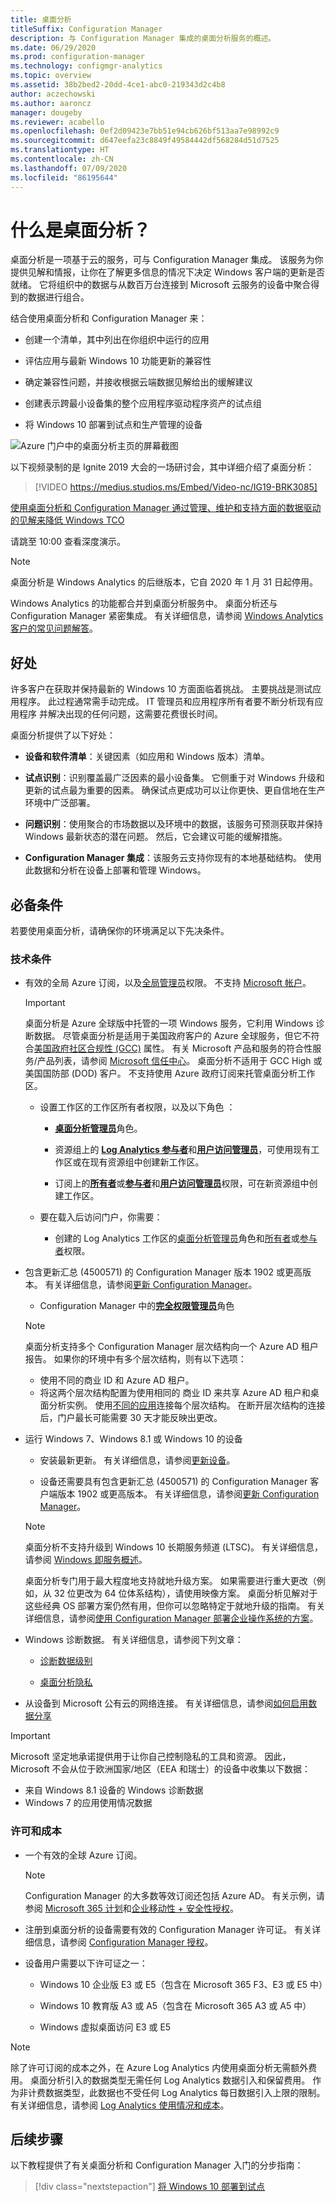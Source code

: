 ```yaml
---
title: 桌面分析
titleSuffix: Configuration Manager
description: 与 Configuration Manager 集成的桌面分析服务的概述。
ms.date: 06/29/2020
ms.prod: configuration-manager
ms.technology: configmgr-analytics
ms.topic: overview
ms.assetid: 38b2bed2-20dd-4ce1-abc0-219343d2c4b8
author: aczechowski
ms.author: aaroncz
manager: dougeby
ms.reviewer: acabello
ms.openlocfilehash: 0ef2d09423e7bb51e94cb626bf513aa7e98992c9
ms.sourcegitcommit: d647eefa23c8849f49584442df568284d51d7525
ms.translationtype: HT
ms.contentlocale: zh-CN
ms.lasthandoff: 07/09/2020
ms.locfileid: "86195644"
---
```

# <a name="what-is-desktop-analytics"></a>什么是桌面分析？

桌面分析是一项基于云的服务，可与 Configuration Manager 集成。 该服务为你提供见解和情报，让你在了解更多信息的情况下决定 Windows 客户端的更新是否就绪。 它将组织中的数据与从数百万台连接到 Microsoft 云服务的设备中聚合得到的数据进行组合。

结合使用桌面分析和 Configuration Manager 来：  

- 创建一个清单，其中列出在你组织中运行的应用  

- 评估应用与最新 Windows 10 功能更新的兼容性  

- 确定兼容性问题，并接收根据云端数据见解给出的缓解建议  

- 创建表示跨最小设备集的整个应用程序驱动程序资产的试点组  

- 将 Windows 10 部署到试点和生产管理的设备  

![Azure 门户中的桌面分析主页的屏幕截图](media/portal-home.png)

以下视频录制的是 Ignite 2019 大会的一场研讨会，其中详细介绍了桌面分析：

> [!VIDEO https://medius.studios.ms/Embed/Video-nc/IG19-BRK3085]

[使用桌面分析和 Configuration Manager 通过管理、维护和支持方面的数据驱动的见解来降低 Windows TCO](https://myignite.techcommunity.microsoft.com/sessions/81689?source=sessions)

请跳至 10:00 查看深度演示。

> [!Note]  
> 桌面分析是 Windows Analytics 的后继版本，它自 2020 年 1 月 31 日起停用。
>
> Windows Analytics 的功能都合并到桌面分析服务中。 桌面分析还与 Configuration Manager 紧密集成。 有关详细信息，请参阅 [Windows Analytics 客户的常见问题解答](faq.md#existing-windows-analytics-customers)。

## <a name="benefits"></a>好处

许多客户在获取并保持最新的 Windows 10 方面面临着挑战。 主要挑战是测试应用程序。 此过程通常需手动完成。 IT 管理员和应用程序所有者要不断分析现有应用程序 并解决出现的任何问题，这需要花费很长时间。

桌面分析提供了以下好处：

- **设备和软件清单**：关键因素（如应用和 Windows 版本）清单。  

- **试点识别**：识别覆盖最广泛因素的最小设备集。 它侧重于对 Windows 升级和更新的试点最为重要的因素。 确保试点更成功可以让你更快、更自信地在生产环境中广泛部署。  

- **问题识别**：使用聚合的市场数据以及环境中的数据，该服务可预测获取并保持 Windows 最新状态的潜在问题。 然后，它会建议可能的缓解措施。  

- **Configuration Manager 集成**：该服务云支持你现有的本地基础结构。 使用此数据和分析在设备上部署和管理 Windows。  

## <a name="prerequisites"></a>必备条件

若要使用桌面分析，请确保你的环境满足以下先决条件。

### <a name="technical"></a>技术条件

- 有效的全局 Azure 订阅，以及[全局管理员](/azure/active-directory/users-groups-roles/directory-assign-admin-roles#company-administrator-permissions)权限。 不支持 [Microsoft 帐户](https://docs.microsoft.com/windows/security/identity-protection/access-control/microsoft-accounts)。  

    > [!IMPORTANT]
    > 桌面分析是 Azure 全球版中托管的一项 Windows 服务，它利用 Windows 诊断数据。 尽管桌面分析是适用于美国政府客户的 Azure 全球服务，但它不符合[美国政府社区合规性 (GCC)](https://docs.microsoft.com/office365/servicedescriptions/office-365-platform-service-description/office-365-us-government/gcc#us-government-community-compliance) 属性。 有关 Microsoft 产品和服务的符合性服务/产品列表，请参阅 [Microsoft 信任中心](https://docs.microsoft.com/microsoft-365/compliance/offering-home?view=o365-worldwide)。 桌面分析不适用于 GCC High 或美国国防部 (DOD) 客户。 不支持使用 Azure 政府订阅来托管桌面分析工作区。

    - 设置工作区的工作区所有者权限，以及以下角色 ：  

      - [**桌面分析管理员**](https://docs.microsoft.com/azure/active-directory/users-groups-roles/directory-assign-admin-roles#desktop-analytics-administrator-permissions)角色。

      - 资源组上的 [**Log Analytics 参与者**](https://docs.microsoft.com/azure/role-based-access-control/built-in-roles#log-analytics-contributor)和[**用户访问管理员**](https://docs.microsoft.com/azure/role-based-access-control/built-in-roles#user-access-administrator)，可使用现有工作区或在现有资源组中创建新工作区。

      - 订阅上的[**所有者**](https://docs.microsoft.com/azure/role-based-access-control/built-in-roles#owner)或[**参与者**](https://docs.microsoft.com/azure/role-based-access-control/built-in-roles#contributor)和[**用户访问管理员**](https://docs.microsoft.com/azure/role-based-access-control/built-in-roles#user-access-administrator)权限，可在新资源组中创建工作区。  

    - 要在载入后访问门户，你需要：

      - 创建的 Log Analytics 工作区的[桌面分析管理员](https://docs.microsoft.com/azure/active-directory/users-groups-roles/directory-assign-admin-roles#desktop-analytics-administrator-permissions)角色和[所有者](https://docs.microsoft.com/azure/role-based-access-control/built-in-roles#owner)或[参与者](https://docs.microsoft.com/azure/role-based-access-control/built-in-roles#contributor)权限。

- 包含更新汇总 (4500571) 的 Configuration Manager 版本 1902 或更高版本。 有关详细信息，请参阅[更新 Configuration Manager](connect-configmgr.md#bkmk_hotfix)。  

    - Configuration Manager 中的[**完全权限管理员**](../core/understand/fundamentals-of-role-based-administration.md#bkmk_Planroles)角色  

    > [!NOTE]
    > 桌面分析支持多个 Configuration Manager 层次结构向一个 Azure AD 租户报告。<!-- 4814075 --> 如果你的环境中有多个层次结构，则有以下选项：
    >
    > - 使用不同的商业 ID 和 Azure AD 租户。
    > - 将这两个层次结构配置为使用相同的 商业 ID 来共享 Azure AD 租户和桌面分析实例。 使用[不同的应用](connect-configmgr.md#bkmk_connect)连接每个层次结构。 在断开层次结构的连接后，门户最长可能需要 30 天才能反映出更改。 

- 运行 Windows 7、Windows 8.1 或 Windows 10 的设备  

    - 安装最新更新。 有关详细信息，请参阅[更新设备](enroll-devices.md#update-devices)。  

    - 设备还需要具有包含更新汇总 (4500571) 的 Configuration Manager 客户端版本 1902 或更高版本。 有关详细信息，请参阅[更新 Configuration Manager](connect-configmgr.md#bkmk_hotfix)。  

    > [!Note]  
    > 桌面分析不支持升级到 Windows 10 长期服务频道 (LTSC)。 有关详细信息，请参阅 [Windows 即服务概述](https://docs.microsoft.com/windows/deployment/update/waas-overview#long-term-servicing-channel)。
    >
    > 桌面分析专门用于最大程度地支持就地升级方案。 如果需要进行重大更改（例如，从 32 位更改为 64 位体系结构），请使用映像方案。 桌面分析见解对于这些经典 OS 部署方案仍然有用，但你可以忽略特定于就地升级的指南。 有关详细信息，请参阅[使用 Configuration Manager 部署企业操作系统的方案](../osd/deploy-use/scenarios-to-deploy-enterprise-operating-systems.md)。

- Windows 诊断数据。 有关详细信息，请参阅下列文章：  

    - [诊断数据级别](enable-data-sharing.md#diagnostic-data-levels)  

    - [桌面分析隐私](privacy.md)  

- 从设备到 Microsoft 公有云的网络连接。 有关详细信息，请参阅[如何启用数据分享](enable-data-sharing.md)  

> [!Important]
> Microsoft 坚定地承诺提供用于让你自己控制隐私的工具和资源。 因此，Microsoft 不会从位于欧洲国家/地区（EEA 和瑞士）的设备中收集以下数据：
>
> - 来自 Windows 8.1 设备的 Windows 诊断数据
> - Windows 7 的应用使用情况数据

### <a name="licensing-and-costs"></a>许可和成本

- 一个有效的全球 Azure 订阅。

    > [!NOTE]
    > Configuration Manager 的大多数等效订阅还包括 Azure AD。 有关示例，请参阅 [Microsoft 365 计划](https://www.microsoft.com/microsoft-365/compare-all-microsoft-365-plans)和[企业移动性 + 安全性授权](https://www.microsoft.com/licensing/product-licensing/enterprise-mobility-security)。

- 注册到桌面分析的设备需要有效的 Configuration Manager 许可证。 有关详细信息，请参阅 [Configuration Manager 授权](../core/understand/product-and-licensing-faq.md)。

- 设备用户需要以下许可证之一：

  - Windows 10 企业版 E3 或 E5（包含在 Microsoft 365 F3、E3 或 E5 中）

  - Windows 10 教育版 A3 或 A5（包含在 Microsoft 365 A3 或 A5 中）

  - Windows 虚拟桌面访问 E3 或 E5  

> [!NOTE]
> 除了许可订阅的成本之外，在 Azure Log Analytics 内使用桌面分析无需额外费用。 桌面分析引入的数据类型无需任何 Log Analytics 数据引入和保留费用。 作为非计费数据类型，此数据也不受任何 Log Analytics 每日数据引入上限的限制。 有关详细信息，请参阅 [Log Analytics 使用情况和成本](https://docs.microsoft.com/azure/azure-monitor/platform/manage-cost-storage)。

## <a name="next-steps"></a>后续步骤

以下教程提供了有关桌面分析和 Configuration Manager 入门的分步指南：
  
> [!div class="nextstepaction"]
> [将 Windows 10 部署到试点](tutorial-windows10.md)
